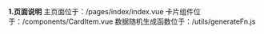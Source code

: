 **1.页面说明**
  主页面位于：/pages/index/index.vue
  卡片组件位于：/components/CardItem.vue
  数据随机生成函数位于：/utils/generateFn.js
